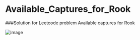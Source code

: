 # Available_Captures_for_Rook

###Solution for Leetcode problem Available captures for Rook


![image](https://user-images.githubusercontent.com/70264806/119095106-7b4ff900-ba2f-11eb-9e87-b3f1cc3dab38.png)
